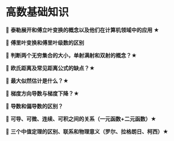 # 高数基础知识

📝 **泰勒展开和傅立叶变换的概念以及他们在计算机领域中的应用 ★**

📝 **傅里叶变换和傅里叶级数的区别** 

📝 **判断两个无穷集合的大小，单射满射和双射的概念？★**

📝 **欧氏距离及常见距离公式的缺点？★**

📝 **最大似然估计是什么？★**

📝 **梯度方向导数与梯度下降？★**

📝 **导数和偏导数的区别？**

📝 **可导、可微、连续、可积之间的关系（一元函数+二元函数）★**

📝 **三个中值定理的区别、联系和物理意义（罗尔、拉格朗日、柯西）★**






